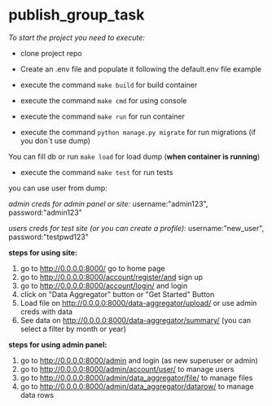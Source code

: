 # publish_group_task

*To start the project you need to execute:*

* clone project repo
* Create an .env file and populate it following the default.env file example



* execute the command `make build` for build container
* execute the command `make cmd` for using console
* execute the command `make run` for run container

* execute the command `python manage.py migrate` for run migrations (if you don`t use dump)

You can fill db or run `make load` for load dump (**when container is running**)
* execute the command `make test` for run tests

you can use user from dump:

*admin creds for admin panel or site:*
 username:"admin123", password:"admin123"


*users creds for test site (or you can create a profile):*
 username:"new_user", password:"testpwd123"

**steps for using site:**
1) go to http://0.0.0.0:8000/ go to home page
2) go to http://0.0.0.0:8000/account/register/and sign up
3) go to http://0.0.0.0:8000/account/login/ and login
4) click on "Data Aggregator" button or "Get Started" Button
5) Load file on http://0.0.0.0:8000/data-aggregator/upload/ or use admin creds with data
6) See data on http://0.0.0.0:8000/data-aggregator/summary/ (you can select a filter by month or year)

**steps for using admin panel:**
1) go to http://0.0.0.0:8000/admin and login (as new superuser or admin)
2) go to http://0.0.0.0:8000/admin/account/user/  to manage users
3) go to http://0.0.0.0:8000/admin/data_aggregator/file/  to manage files
4) go to http://0.0.0.0:8000/admin/data_aggregator/datarow/  to manage data rows
